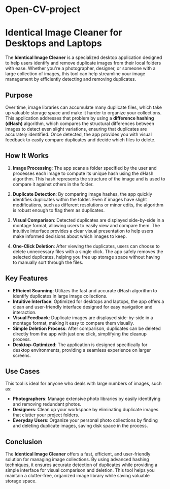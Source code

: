 # Open-CV-project
# Identical Image Cleaner for Desktops and Laptops

The **Identical Image Cleaner** is a specialized desktop application designed to help users identify and remove duplicate images from their local folders with ease. Whether you're a photographer, designer, or someone with a large collection of images, this tool can help streamline your image management by efficiently detecting and removing duplicates.

## Purpose

Over time, image libraries can accumulate many duplicate files, which take up valuable storage space and make it harder to organize your collections. This application addresses that problem by using a **difference hashing (dHash)** algorithm, which compares the structural differences between images to detect even slight variations, ensuring that duplicates are accurately identified. Once detected, the app provides you with visual feedback to easily compare duplicates and decide which files to delete.

## How It Works

1. **Image Processing**: The app scans a folder specified by the user and processes each image to compute its unique hash using the dHash algorithm. This hash represents the structure of the image and is used to compare it against others in the folder.
  
2. **Duplicate Detection**: By comparing image hashes, the app quickly identifies duplicates within the folder. Even if images have slight modifications, such as different resolutions or minor edits, the algorithm is robust enough to flag them as duplicates.

3. **Visual Comparison**: Detected duplicates are displayed side-by-side in a montage format, allowing users to easily view and compare them. The intuitive interface provides a clear visual presentation to help users make informed decisions about which images to keep.

4. **One-Click Deletion**: After viewing the duplicates, users can choose to delete unnecessary files with a single click. The app safely removes the selected duplicates, helping you free up storage space without having to manually sort through the files.

## Key Features

- **Efficient Scanning**: Utilizes the fast and accurate dHash algorithm to identify duplicates in large image collections.
- **Intuitive Interface**: Optimized for desktops and laptops, the app offers a clean and user-friendly interface designed for easy navigation and interaction.
- **Visual Feedback**: Duplicate images are displayed side-by-side in a montage format, making it easy to compare them visually.
- **Simple Deletion Process**: After comparison, duplicates can be deleted directly from the app with just one click, simplifying the cleanup process.
- **Desktop-Optimized**: The application is designed specifically for desktop environments, providing a seamless experience on larger screens.

## Use Cases

This tool is ideal for anyone who deals with large numbers of images, such as:

- **Photographers**: Manage extensive photo libraries by easily identifying and removing redundant photos.
- **Designers**: Clean up your workspace by eliminating duplicate images that clutter your project folders.
- **Everyday Users**: Organize your personal photo collections by finding and deleting duplicate images, saving disk space in the process.

## Conclusion

The **Identical Image Cleaner** offers a fast, efficient, and user-friendly solution for managing image collections. By using advanced hashing techniques, it ensures accurate detection of duplicates while providing a simple interface for visual comparison and deletion. This tool helps you maintain a clutter-free, organized image library while saving valuable storage space.

